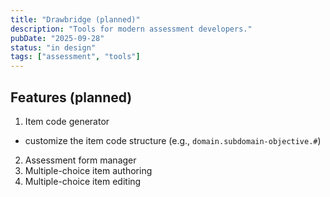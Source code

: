 ```yaml
---
title: "Drawbridge (planned)"
description: "Tools for modern assessment developers."
pubDate: "2025-09-28"
status: "in design"
tags: ["assessment", "tools"]
---
```


## Features (planned)

1. Item code generator
  - customize the item code structure (e.g., `domain.subdomain-objective.#`)
2. Assessment form manager
3. Multiple-choice item authoring
4. Multiple-choice item editing
